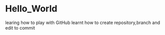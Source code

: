 # Hello_World
learing how to play with GitHub
learnt how to create repository,branch and edit to commit
